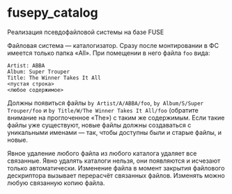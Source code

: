 # fusepy_catalog


Реализация псевдофайловой системы на базе FUSE

Файловая система — каталогизатор. Сразу после монтировании в ФС имеется только папка «All». При помещении в него файла `foo` вида:

```
Artist: ABBA
Album: Super Trouper
Title: The Winner Takes It All
<пустая строка>
<любое содержимое>

```

Должны появиться файлы `by Artist/A/ABBA/foo`, `by Album/S/Super Trouper/foo` и `by Title/W/The Winner Takes It All/foo` (обратите внимание на проглоченное «The») с таким же содержимым. Если такие файлы уже существуют, новые файлы должны создаваться с уникальными именами — так, чтобы доступны были и старые файлы, и новые.

Явное удаление любого файла из любого каталога удаляет все связанные. Явно удалять каталоги нельзя, они появляются и исчезают только автоматически. Изменение файла в момент закрытия файлового дескриптора вызывает перерасчёт связанных файлов. Изменять можно любую связанную копию файла.
